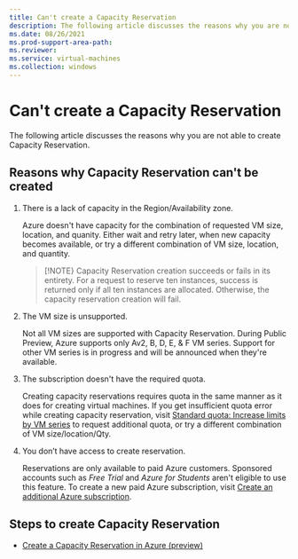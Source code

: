 ```yaml
---
title: Can't create a Capacity Reservation
description: The following article discusses the reasons why you are not able to create Capacity Reservation.
ms.date: 08/26/2021
ms.prod-support-area-path: 
ms.reviewer: 
ms.service: virtual-machines
ms.collection: windows
---
```


# Can't create a Capacity Reservation

The following article discusses the reasons why you are not able to create Capacity Reservation.

## Reasons why Capacity Reservation can't be created

1. There is a lack of capacity in the Region/Availability zone.

   Azure doesn't have capacity for the combination of requested VM size, location, and quanity. Either wait and retry later, when new capacity becomes available, or try a different combination of VM size, location, and quantity.

   > [!NOTE}
   > Capacity Reservation creation succeeds or fails in its entirety. For a request to reserve ten instances, success is returned only if all ten instances are allocated. Otherwise, the capacity reservation creation will fail.

1. The VM size is unsupported.

   Not all VM sizes are supported with Capacity Reservation. During Public Preview, Azure supports only Av2, B, D, E, & F VM series. Support for other VM series is in progress and will be announced when they're available.

1. The subscription doesn't have the required quota.

   Creating capacity reservations requires quota in the same manner as it does for creating virtual machines. If you get insufficient quota error while creating capacity reservation, visit [Standard quota: Increase limits by VM series](/azure/azure-portal/supportability/per-vm-quota-requests) to request additional quota, or try a different combination of VM size/location/Qty.

1. You don’t have access to create reservation.

   Reservations are only available to paid Azure customers. Sponsored accounts such as *Free Trial* and *Azure for Students* aren't eligible to use this feature. To create a new paid Azure subscription, visit [Create an additional Azure subscription](/azure/cost-management-billing/manage/create-subscription).

## Steps to create Capacity Reservation

- [Create a Capacity Reservation in Azure (preview)](/azure/virtual-machines/capacity-reservation-create)
